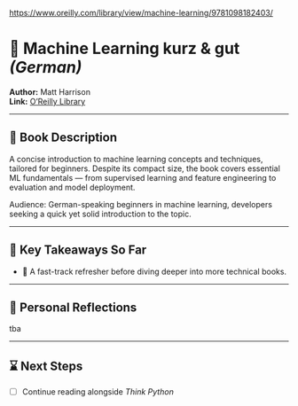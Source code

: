 https://www.oreilly.com/library/view/machine-learning/9781098182403/

# 📘 Machine Learning kurz & gut *(German)*

**Author:** Matt Harrison  
**Link:** [O’Reilly Library](https://www.oreilly.com/library/view/machine-learning/9781098182403/)

---

## 📖 Book Description  
A concise introduction to machine learning concepts and techniques, tailored for beginners. Despite its compact size, the book covers essential ML fundamentals — from supervised learning and feature engineering to evaluation and model deployment.

Audience: German-speaking beginners in machine learning, developers seeking a quick yet solid introduction to the topic.

---

## 🧠 Key Takeaways So Far

- 🧩 A fast-track refresher before diving deeper into more technical books.

---

## 📝 Personal Reflections

tba

---

## ⌛ Next Steps

- [ ] Continue reading alongside *Think Python*